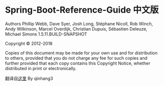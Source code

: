 # Spring-Boot-Reference-Guide 中文版
Authors
Phillip Webb, Dave Syer, Josh Long, Stéphane Nicoll, Rob Winch, Andy Wilkinson, Marcel Overdijk, Christian Dupuis, Sébastien Deleuze, Michael Simons
1.5.11.BUILD-SNAPSHOT

Copyright © 2012-2018

Copies of this document may be made for your own use and for distribution to others, provided that you do not charge any fee for such copies and further provided that each copy contains this Copyright Notice, whether distributed in print or electronically.

翻译自[这里](https://docs.spring.io/spring-boot/docs/1.5.x/reference/htmlsingle/)
By qinhang3